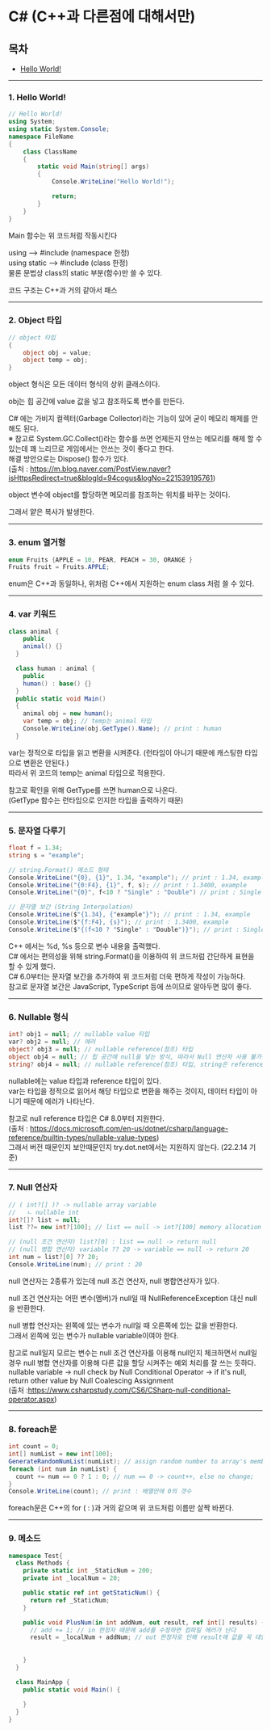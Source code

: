 # C# (C++과 다른점에 대해서만)

## 목차
- [Hello World!](#1.-)



-------

### 1. Hello World!

``` cs
// Hello World!
using System;
using static System.Console;
namespace FileName
{
    class ClassName
    {
        static void Main(string[] args)
        {
            Console.WriteLine("Hello World!");

            return;
        }
    }
}
```
Main 함수는 위 코드처럼 작동시킨다  

using --> #include (namespace 한정)  
using static --> #include (class 한정)  
물론 문법상 class의 static 부분(함수)만 쓸 수 있다.  

코드 구조는 C++과 거의 같아서 패스  

-----

### 2. Object 타입

``` cs
// object 타입
{
    object obj = value;
    object temp = obj;
}
```
object 형식은 모든 데이터 형식의 상위 클래스이다.  

obj는 힙 공간에 value 값을 넣고 참조하도록 변수를 만든다.  

C# 에는 가비지 컬렉터(Garbage Collector)라는 기능이 있어 굳이 메모리 해제를 안해도 된다.  
※ 참고로 System.GC.Collect()라는 함수를 쓰면 언제든지 안쓰는 메모리를 해제 할 수 있는데 꽤 느리므로 게임에서는 안쓰는 것이 좋다고 한다.  
해결 방안으로는 Dispose() 함수가 있다.  
(출처 : https://m.blog.naver.com/PostView.naver?isHttpsRedirect=true&blogId=94cogus&logNo=221539195761)  

object 변수에 object를 할당하면 메모리를 참조하는 위치를 바꾸는 것이다.  

그래서 얕은 복사가 발생한다.  

-----

### 3. enum 열거형

``` cs
enum Fruits {APPLE = 10, PEAR, PEACH = 30, ORANGE }
Fruits fruit = Fruits.APPLE;
```
enum은 C++과 동일하나, 위처럼 C++에서 지원하는 enum class 처럼 쓸 수 있다. 

-----

### 4. var 키워드

``` cs
class animal {
    public
    animal() {}
  }

  class human : animal {
    public
    human() : base() {}
  }
  public static void Main()
  {
    animal obj = new human();
    var temp = obj; // temp는 animal 타입
    Console.WriteLine(obj.GetType().Name); // print : human
  }
```
var는 정적으로 타입을 읽고 변환을 시켜준다. (런타임이 아니기 때문에 캐스팅한 타입으로 변환은 안된다.)  
따라서 위 코드의 temp는 animal 타입으로 적용한다.  

참고로 확인을 위해 GetType를 쓰면 human으로 나온다.  
(GetType 함수는 런타임으로 인지한 타입을 출력하기 때문)  

-----

### 5. 문자열 다루기

``` cs
float f = 1.34;
string s = "example";

// string.Format() 메소드 형태
Console.WriteLine("{0}, {1}", 1.34, "example"); // print : 1.34, example
Console.WriteLine("{0:F4}, {1}", f, s); // print : 1.3400, example
Console.WriteLine("{0}", f<10 ? "Single" : "Double") // print : Single

// 문자열 보간 (String Interpolation)
Console.WriteLine($"{1.34}, {"example"}"); // print : 1.34, example
Console.WriteLine($"{f:F4}, {s}"); // print : 1.3400, example
Console.WriteLine($"{(f<10 ? "Single" : "Double")}"); // print : Single
```
C++ 에서는 %d, %s 등으로 변수 내용을 출력했다.  
C# 에서는 편의성을 위해 string.Format()을 이용하여 위 코드처럼 간단하게 표현을 할 수 있게 했다.  
C# 6.0부터는 문자열 보간을 추가하여 위 코드처럼 더욱 편하게 작성이 가능하다.  
참고로 문자열 보간은 JavaScript, TypeScript 등에 쓰이므로 알아두면 많이 좋다.  

-----

### 6. Nullable 형식

``` cs
int? obj1 = null; // nullable value 타입
var? obj2 = null; // 에러
object? obj3 = null; // nullable reference(참조) 타입
object obj4 = null; // 힙 공간에 null을 넣는 방식, 따라서 Null 연산자 사용 불가능
string? obj4 = null; // nullable reference(참조) 타입, string은 reference(참조) 타입이다.
```
nullable에는 value 타입과 reference 타입이 있다.  
var는 타입을 정적으로 읽어서 해당 타입으로 변환을 해주는 것이지, 데이터 타입이 아니기 때문에 에러가 나타난다.  

참고로 null reference 타입은 C# 8.0부터 지원한다.  
(출처 : https://docs.microsoft.com/en-us/dotnet/csharp/language-reference/builtin-types/nullable-value-types)  
그래서 버전 때문인지 보안때문인지 try.dot.net에서는 지원하지 않는다. (22.2.14 기준)  

-----

### 7. Null 연산자

``` cs
// ( int?[] )? -> nullable array variable
//   ㄴ nullable int
int?[]? list = null;
list ??= new int?[100]; // list == null -> int?[100] memory allocation

// (null 조건 연산자) list?[0] : list == null -> return null
// (null 병합 연산자) variable ?? 20 -> variable == null -> return 20
int num = list?[0] ?? 20;
Console.WriteLine(num); // print : 20
```

null 연산자는 2종류가 있는데 null 조건 연산자, null 병합연산자가 있다.  

null 조건 연산자는 어떤 변수(멤버)가 null일 때 NullReferenceException 대신 null을 반환한다.  

null 병합 연산자는 왼쪽에 있는 변수가 null일 때 오른쪽에 있는 값을 반환한다.  
그래서 왼쪽에 있는 변수가 nullable variable이여야 한다.  

참고로 null일지 모르는 변수는 null 조건 연산자를 이용해 null인지 체크하면서 null일 경우 null 병합 연산자를 이용해 다른 값을 할당 시켜주는 예외 처리를 잘 쓰는 듯하다.  
nullable variable -> null check by Null Conditional Operator -> if it's null, return other value by Null Coalescing Assignment  
(출처 :https://www.csharpstudy.com/CS6/CSharp-null-conditional-operator.aspx)  

-----

### 8. foreach문

``` cs
int count = 0;
int[] numList = new int[100];
GenerateRandomNumList(numList); // assign random number to array's members
foreach (int num in numList) {
  count += num == 0 ? 1 : 0; // num == 0 -> count++, else no change;
}
Console.WriteLine(count); // print : 배열안에 0의 갯수
```

foreach문은 C++의 for ( : )과 거의 같으며 위 코드처럼 이름만 살짝 바뀐다.  

--------

### 9. 메소드

``` cs
namespace Test{
  class Methods {
    private static int _StaticNum = 200;
    private int _localNum = 20;

    public static ref int getStaticNum() {
      return ref _StaticNum;
    }

    public void PlusNum(in int addNum, out result, ref int[] results) {
      // add += 1; // in 한정자 때문에 add를 수정하면 컴파일 에러가 난다
      result = _localNum + addNum; // out 한정자로 인해 result에 값을 꼭 대입해야 한다.
      
      
    }
  }

  class MainApp {
    public static void Main() {
      
    }
  }
}
```